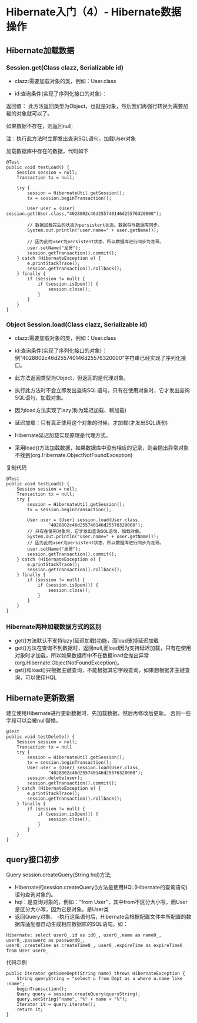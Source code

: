 # Hibernate入门（4）- Hibernate数据操作


## Hibernate加载数据

### Session.get(Class clazz,  Serializable id)

* clazz:需要加载对象的类，例如：User.class

* id:查询条件(实现了序列化接口的对象)：

返回值： 此方法返回类型为Object，也就是对象，然后我们再强行转换为需要加载的对象就可以了。

如果数据不存在，则返回null;

注：执行此方法时立即发出查询SQL语句。加载User对象

加载数据库中存在的数据，代码如下
```
@Test
public void testLoad() {
    Session session = null;
    Transaction tx = null;

    try {
        session = HibernateUtil.getSession();
        tx = session.beginTransaction();

        User user = (User) session.get(User.class,"4028802c46d255740146d25576320000");

        // 数据加载完后的状态为persistent状态。数据将与数据库同步。
        System.out.println("user.name=" + user.getName());

        // 因为此的user为persistent状态，所以数据库进行同步为龙哥。
        user.setName("龙哥");
        session.getTransaction().commit();
    } catch (HibernateException e) {
        e.printStackTrace();
        session.getTransaction().rollback();
    } finally {
        if (session != null) {
            if (session.isOpen()) {
                session.close();
            }
        }
    }
}
```
### Object Session.load(Class clazz, Serializable id)

* clazz:需要加载对象的类，例如：User.class

* id:查询条件(实现了序列化接口的对象)：例"4028802c46d255740146d25576320000"字符串已经实现了序列化接口。

* 此方法返回类型为Object，但返回的是代理对象。

* 执行此方法时不会立即发出查询SQL语句。只有在使用对象时，它才发出查询SQL语句，加载对象。

* 因为load方法实现了lazy(称为延迟加载、赖加载)

* 延迟加载：只有真正使用这个对象的时候，才加载(才发出SQL语句)

* Hibernate延迟加载实现原理是代理方式。

* 采用load()方法加载数据，如果数据库中没有相应的记录，则会抛出异常对象不找到(org.Hibernate.ObjectNotFoundException)

复制代码
```
@Test
public void testLoad() {
    Session session = null;
    Transaction tx = null;
    try {
        session = HibernateUtil.getSession();
        tx = session.beginTransaction();

        User user = (User) session.load(User.class,
                "4028802c46d255740146d25576320000");
        // 只有在使用对象时，它才发出查询SQL语句，加载对象。
        System.out.println("user.name=" + user.getName());
        // 因为此的user为persistent状态，所以数据库进行同步为龙哥。
        user.setName("发哥");
        session.getTransaction().commit();
    } catch (HibernateException e) {
        e.printStackTrace();
        session.getTransaction().rollback();
    } finally {
        if (session != null) {
            if (session.isOpen()) {
                session.close();
            }
        }
    }
}
```

### Hibernate两种加载数据方式的区别

- get()方法默认不支持lazy(延迟加载)功能，而load支持延迟加载
- get()方法在查询不到数据时，返回null,而load因为支持延迟加载，只有在使用对象时才加载，所以如果数据库中不在数据load会抛出异常(org.Hibernate.ObjectNotFoundException)。
- get()和load()只根据主键查询，不能根据其它字段查询，如果想根据非主键查询，可以使用HQL

## Hibernate更新数据
建立使用Hibernate进行更新数据时，先加载数据，然后再修改后更新。
否则一些字段可以会被null替换。
```
@Test
public void testDelete() {
    Session session = null;
    Transaction tx = null
    try {
        session = HibernateUtil.getSession();
        tx = session.beginTransaction();
        User user = (User) session.load(User.class,
                "4028802c46d255740146d25576320000");
        session.delete(user);
        session.getTransaction().commit();
    } catch (HibernateException e) {
        e.printStackTrace();
        session.getTransaction().rollback();
    } finally {
        if (session != null) {
            if (session.isOpen()) {
                session.close();
            }
        }
    }
}
```
## query接口初步

Query session.createQuery(String hql)方法;
- Hibernate的session.createQuery()方法是使用HQL(Hibernate的查询语句)语句查询对象的。
- hql：是查询对象的，例如："from User"，其中from不区分大小写，而User是区分大小写，因为它是对象。是User类
- 返回Query对象。
-执行这条语句后，Hibernate会根据配置文件中所配置的数据库适配器自动生成相应数据库的SQL语句。如：

```
Hibernate: select user0_.id as id0_, user0_.name as name0_, user0_.password as password0_,
user0_.createTime as createTime0_, user0_.expireTime as expireTime0_ from User user0_
```
代码示例

```
public Iterator getSomeDept(String name) throws HibernateException {
    String queryString = "select u from Dept as u where u.name like :name";
    beginTransaction();
    Query query = session.createQuery(queryString);
    query.setString("name", "%" + name + "%");
    Iterator it = query.iterate();
    return it;
}
```
